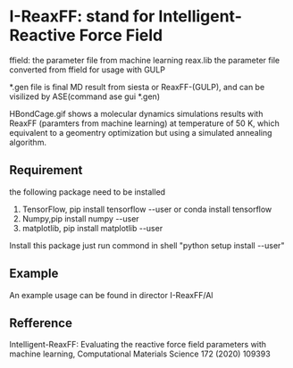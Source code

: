 # I-ReaxFF: stand for Intelligent-Reactive Force Field

ffield: the parameter file from machine learning
reax.lib  the parameter file converted from ffield for usage with GULP

*.gen file is final MD result from siesta or ReaxFF-(GULP), and can be visilized by ASE(command ase gui *.gen)

HBondCage.gif shows a molecular dynamics simulations results with ReaxFF (paramters from machine learning) at temperature of 50 K, which equivalent to a geomentry optimization but using a simulated annealing algorithm.


## Requirement
 the following package need to be installed
1. TensorFlow, pip install tensorflow --user or conda install tensorflow
2. Numpy,pip install numpy --user
3. matplotlib, pip install matplotlib --user

Install this package just run commond in shell "python setup install --user"

## Example
An example usage can be found in director I-ReaxFF/Al

## Refference
Intelligent-ReaxFF: Evaluating the reactive force field parameters with machine
learning, Computational Materials Science 172 (2020) 109393 
